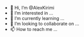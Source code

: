 - 👋 Hi, I’m @AlexKirimi
- 👀 I’m interested in ...
- 🌱 I’m currently learning ...
- 💞️ I’m looking to collaborate on ...
- 📫 How to reach me ...

<!---
AlexKirimi/AlexKirimi is a ✨ special ✨ repository because its `README.md` (this file) appears on your GitHub profile.
You can click the Preview link to take a look at your changes.
--->
